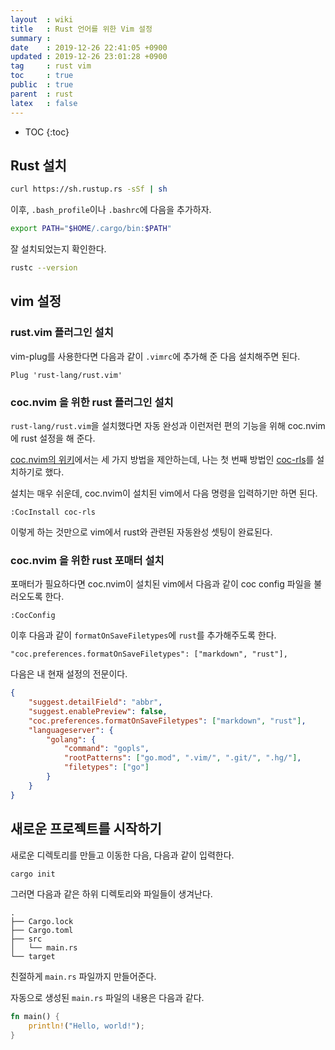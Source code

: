 ```yaml
---
layout  : wiki
title   : Rust 언어를 위한 Vim 설정
summary : 
date    : 2019-12-26 22:41:05 +0900
updated : 2019-12-26 23:01:28 +0900
tag     : rust vim
toc     : true
public  : true
parent  : rust
latex   : false
---
```

* TOC
{:toc}

## Rust 설치

```sh
curl https://sh.rustup.rs -sSf | sh
```

이후, `.bash_profile`이나 `.bashrc`에 다음을 추가하자.

```sh
export PATH="$HOME/.cargo/bin:$PATH"
```

잘 설치되었는지 확인한다.

```sh
rustc --version
```

## vim 설정

### rust.vim 플러그인 설치

vim-plug를 사용한다면 다음과 같이 `.vimrc`에 추가해 준 다음 설치해주면 된다.

```viml
Plug 'rust-lang/rust.vim'
```

### coc.nvim 을 위한 rust 플러그인 설치

`rust-lang/rust.vim`을 설치했다면 자동 완성과 이런저런 편의 기능을 위해 coc.nvim에 rust 설정을 해 준다.

[coc.nvim의 위키](https://github.com/neoclide/coc.nvim/wiki/Language-servers#rust )에서는 세 가지 방법을 제안하는데, 나는 첫 번째 방법인 [coc-rls](https://github.com/neoclide/coc-rls/ )를 설치하기로 했다.

설치는 매우 쉬운데, coc.nvim이 설치된 vim에서 다음 명령을 입력하기만 하면 된다.

```
:CocInstall coc-rls
```

이렇게 하는 것만으로 vim에서 rust와 관련된 자동완성 셋팅이 완료된다.

### coc.nvim 을 위한 rust 포매터 설치

포매터가 필요하다면 coc.nvim이 설치된 vim에서 다음과 같이 coc config 파일을 불러오도록 한다.

```
:CocConfig
```

이후 다음과 같이 `formatOnSaveFiletypes`에 `rust`를 추가해주도록 한다.

```
"coc.preferences.formatOnSaveFiletypes": ["markdown", "rust"],
```

다음은 내 현재 설정의 전문이다.

```json
{
    "suggest.detailField": "abbr",
    "suggest.enablePreview": false,
    "coc.preferences.formatOnSaveFiletypes": ["markdown", "rust"],
    "languageserver": {
        "golang": {
            "command": "gopls",
            "rootPatterns": ["go.mod", ".vim/", ".git/", ".hg/"],
            "filetypes": ["go"]
        }
    }
}
```

## 새로운 프로젝트를 시작하기

새로운 디렉토리를 만들고 이동한 다음, 다음과 같이 입력한다.

```sh
cargo init
```

그러면 다음과 같은 하위 디렉토리와 파일들이 생겨난다.

```ascii-art
.
├── Cargo.lock
├── Cargo.toml
├── src
│   └── main.rs
└── target
```

친절하게 `main.rs` 파일까지 만들어준다.

자동으로 생성된 `main.rs` 파일의 내용은 다음과 같다.

```rust
fn main() {
    println!("Hello, world!");
}
```


